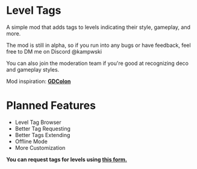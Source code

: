 # Level Tags

A simple mod that adds tags to levels indicating their style, gameplay, and more.

<cr>The mod is still in alpha, so if you run into any bugs or have feedback, feel free to DM me on Discord @kampwski</cr>

You can also join the moderation team if you're good at recognizing deco and gameplay styles.

Mod inspiration: **[GDColon](user:106255)**

# Planned Features
- Level Tag Browser
- Better Tag Requesting
- Better Tags Extending
- Offline Mode
- More Customization

**You can request tags for levels using [this form.](https://forms.gle/ox2VzydErPFdQd5S6)**